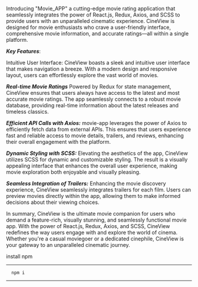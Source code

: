 Introducing "Movie_APP" a cutting-edge movie rating application that seamlessly integrates the power of React.js, Redux, Axios, and SCSS to provide users with an unparalleled cinematic experience. CineView is designed for movie enthusiasts who crave a user-friendly interface, comprehensive movie information, and accurate ratings—all within a single platform.

***Key Features***:

Intuitive User Interface: CineView boasts a sleek and intuitive user interface that makes navigation a breeze. With a modern design and responsive layout, users can effortlessly explore the vast world of movies.

***Real-time Movie Ratings***
Powered by Redux for state management, CineView ensures that users always have access to the latest and most accurate movie ratings. The app seamlessly connects to a robust movie database, providing real-time information about the latest releases and timeless classics.

***Efficient API Calls with Axios:*** 
movie-app leverages the power of Axios to efficiently fetch data from external APIs. This ensures that users experience fast and reliable access to movie details, trailers, and reviews, enhancing their overall engagement with the platform.

***Dynamic Styling with SCSS:*** 
Elevating the aesthetics of the app, CineView utilizes SCSS for dynamic and customizable styling. The result is a visually appealing interface that enhances the overall user experience, making movie exploration both enjoyable and visually pleasing.

***Seamless Integration of Trailers:*** 
Enhancing the movie discovery experience, CineView seamlessly integrates trailers for each film. Users can preview movies directly within the app, allowing them to make informed decisions about their viewing choices.

In summary, CineView is the ultimate movie companion for users who demand a feature-rich, visually stunning, and seamlessly functional movie app. With the power of React.js, Redux, Axios, and SCSS, CineView redefines the way users engage with and explore the world of cinema. Whether you're a casual moviegoer or a dedicated cinephile, CineView is your gateway to an unparalleled cinematic journey.


install npm 
****
      npm i
****
